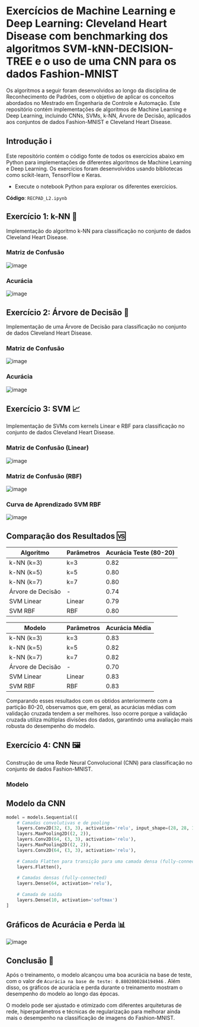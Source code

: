 # Exercícios de Machine Learning e Deep Learning: Cleveland Heart Disease com benchmarking dos algoritmos SVM-kNN-DECISION-TREE e o uso de uma CNN para os dados Fashion-MNIST

Os algoritmos a seguir foram desenvolvidos ao longo da disciplina de Reconhecimento de Padrões, com o objetivo de aplicar os conceitos abordados no Mestrado em Engenharia de Controle e Automação. Este repositório contém implementações de algoritmos de Machine Learning e Deep Learning, incluindo CNNs, SVMs, k-NN, Árvore de Decisão, aplicados aos conjuntos de dados Fashion-MNIST e Cleveland Heart Disease.

## Introdução  ℹ️

Este repositório contém o código fonte de todos os exercícios abaixo em Python para implementações de diferentes algoritmos de Machine Learning e Deep Learning. Os exercícios foram desenvolvidos usando bibliotecas como scikit-learn, TensorFlow e Keras.

* Execute o notebook Python para explorar os diferentes exercícios.

**Código**: `RECPAD_L2.ipynb`

## Exercício 1: k-NN 📏

Implementação do algoritmo k-NN para classificação no conjunto de dados Cleveland Heart Disease.

### Matriz de Confusão

![image](https://github.com/brnsmit/cleveland.csv-benchmarking-SVM-kNN-DECISION-TREE-and-CNN/assets/168189996/c434ba10-6730-4a2a-8558-3a2481fce04f)

### Acurácia

![image](https://github.com/brnsmit/cleveland.csv-benchmarking-SVM-kNN-DECISION-TREE-and-CNN/assets/168189996/e497c295-033a-4007-9a3f-0a748434ed4b)

## Exercício 2: Árvore de Decisão 🌳

Implementação de uma Árvore de Decisão para classificação no conjunto de dados Cleveland Heart Disease.

### Matriz de Confusão

![image](https://github.com/brnsmit/cleveland.csv-benchmarking-SVM-kNN-DECISION-TREE-and-CNN/assets/168189996/e8913f0f-de75-40d7-95a7-1db92962bbfa)

### Acurácia

![image](https://github.com/brnsmit/cleveland.csv-benchmarking-SVM-kNN-DECISION-TREE-and-CNN/assets/168189996/0b88d64a-5179-434e-a020-eb30dbb85103)

## Exercício 3: SVM 📈

Implementação de SVMs com kernels Linear e RBF para classificação no conjunto de dados Cleveland Heart Disease.

### Matriz de Confusão (Linear)

![image](https://github.com/brnsmit/cleveland.csv-benchmarking-SVM-kNN-DECISION-TREE-and-CNN/assets/168189996/5eb3c126-9201-448f-9b68-b8d09d1c5ff7)

### Matriz de Confusão (RBF)

![image](https://github.com/brnsmit/cleveland.csv-benchmarking-SVM-kNN-DECISION-TREE-and-CNN/assets/168189996/24a0d9e2-cfed-49ab-9d10-1141b94cfa5f)

### Curva de Aprendizado SVM RBF

![image](https://github.com/brnsmit/cleveland.csv-benchmarking-SVM-kNN-DECISION-TREE-and-CNN/assets/168189996/1c0e4119-36f0-4472-b98b-80ea722a2edd)

## Comparação dos Resultados 🆚

| Algoritmo         | Parâmetros | Acurácia Teste (80-20) |
|-------------------|------------|------------------------|
| k-NN (k=3)        | k=3        | 0.82                   |
| k-NN (k=5)        | k=5        | 0.80                   |
| k-NN (k=7)        | k=7        | 0.80                   |
| Árvore de Decisão | -          | 0.74                   |
| SVM Linear        | Linear     | 0.79                   |
| SVM RBF           | RBF        | 0.80                   |


| Modelo           | Parâmetros  | Acurácia Média |
|------------------|-------------|----------------|
| k-NN (k=3)       | k=3         | 0.83           |
| k-NN (k=5)       | k=5         | 0.82           |
| k-NN (k=7)       | k=7         | 0.82           |
| Árvore de Decisão| -           | 0.70           |
| SVM Linear       | Linear      | 0.83           |
| SVM RBF          | RBF         | 0.83           |

Comparando esses resultados com os obtidos anteriormente com a partição 80-20, observamos que, em geral, as acurácias médias com validação cruzada tendem a ser melhores. Isso ocorre porque a validação cruzada utiliza múltiplas divisões dos dados, garantindo uma avaliação mais robusta do desempenho do modelo.

## Exercício 4: CNN 🖼️

Construção de uma Rede Neural Convolucional (CNN) para classificação no conjunto de dados Fashion-MNIST.

### Modelo

## Modelo da CNN

```python
model = models.Sequential([
    # Camadas convolutivas e de pooling
    layers.Conv2D(32, (3, 3), activation='relu', input_shape=(28, 28, 1)),
    layers.MaxPooling2D((2, 2)),
    layers.Conv2D(64, (3, 3), activation='relu'),
    layers.MaxPooling2D((2, 2)),
    layers.Conv2D(64, (3, 3), activation='relu'),
    
    # Camada Flatten para transição para uma camada densa (fully-connected)
    layers.Flatten(),
    
    # Camadas densas (fully-connected)
    layers.Dense(64, activation='relu'),
    
    # Camada de saída
    layers.Dense(10, activation='softmax')
]
```

## Gráficos de Acurácia e Perda 📊

![image](https://github.com/brnsmit/cleveland.csv-benchmarking-SVM-kNN-DECISION-TREE-and-CNN/assets/168189996/ebbbc195-5db6-442d-bede-af2dad1618be)

## Conclusão 🎯

Após o treinamento, o modelo alcançou uma boa acurácia na base de teste, com o valor de `Acurácia na base de teste: 0.8802000284194946` . Além disso, os gráficos de acurácia e perda durante o treinamento mostram o desempenho do modelo ao longo das épocas.

O modelo pode ser ajustado e otimizado com diferentes arquiteturas de rede, hiperparâmetros e técnicas de regularização para melhorar ainda mais o desempenho na classificação de imagens do Fashion-MNIST.

